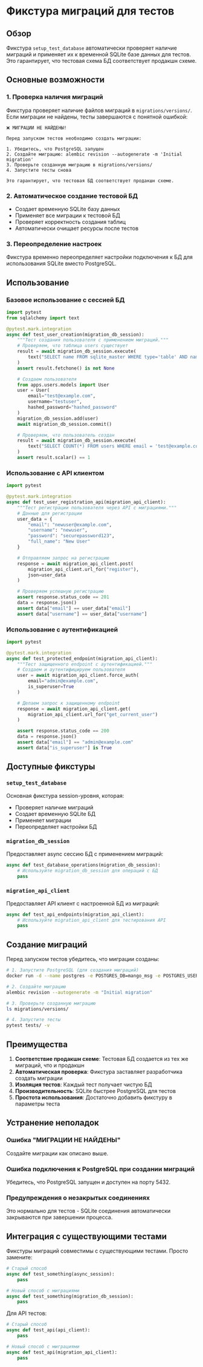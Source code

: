 # Фикстура миграций для тестов

## Обзор

Фикстура `setup_test_database` автоматически проверяет наличие миграций и применяет их к временной SQLite базе данных для тестов. Это гарантирует, что тестовая схема БД соответствует продакшн схеме.

## Основные возможности

### 1. Проверка наличия миграций

Фикстура проверяет наличие файлов миграций в `migrations/versions/`. Если миграции не найдены, тесты завершаются с понятной ошибкой:

```
❌ МИГРАЦИИ НЕ НАЙДЕНЫ!

Перед запуском тестов необходимо создать миграции:

1. Убедитесь, что PostgreSQL запущен
2. Создайте миграцию: alembic revision --autogenerate -m 'Initial migration'
3. Проверьте созданную миграцию в migrations/versions/
4. Запустите тесты снова

Это гарантирует, что тестовая БД соответствует продакшн схеме.
```

### 2. Автоматическое создание тестовой БД

- Создает временную SQLite базу данных
- Применяет все миграции к тестовой БД
- Проверяет корректность создания таблиц
- Автоматически очищает ресурсы после тестов

### 3. Переопределение настроек

Фикстура временно переопределяет настройки подключения к БД для использования SQLite вместо PostgreSQL.

## Использование

### Базовое использование с сессией БД

```python
import pytest
from sqlalchemy import text

@pytest.mark.integration
async def test_user_creation(migration_db_session):
    """Тест создания пользователя с применением миграций."""
    # Проверяем, что таблица users существует
    result = await migration_db_session.execute(
        text("SELECT name FROM sqlite_master WHERE type='table' AND name='users'")
    )
    assert result.fetchone() is not None

    # Создаем пользователя
    from apps.users.models import User
    user = User(
        email="test@example.com",
        username="testuser",
        hashed_password="hashed_password"
    )
    migration_db_session.add(user)
    await migration_db_session.commit()

    # Проверяем, что пользователь создан
    result = await migration_db_session.execute(
        text("SELECT COUNT(*) FROM users WHERE email = 'test@example.com'")
    )
    assert result.scalar() == 1
```

### Использование с API клиентом

```python
import pytest

@pytest.mark.integration
async def test_user_registration_api(migration_api_client):
    """Тест регистрации пользователя через API с миграциями."""
    # Данные для регистрации
    user_data = {
        "email": "newuser@example.com",
        "username": "newuser",
        "password": "securepassword123",
        "full_name": "New User"
    }

    # Отправляем запрос на регистрацию
    response = await migration_api_client.post(
        migration_api_client.url_for("register"),
        json=user_data
    )

    # Проверяем успешную регистрацию
    assert response.status_code == 201
    data = response.json()
    assert data["email"] == user_data["email"]
    assert data["username"] == user_data["username"]
```

### Использование с аутентификацией

```python
import pytest

@pytest.mark.integration
async def test_protected_endpoint(migration_api_client):
    """Тест защищенного endpoint с аутентификацией."""
    # Создаем и аутентифицируем пользователя
    user = await migration_api_client.force_auth(
        email="admin@example.com",
        is_superuser=True
    )

    # Делаем запрос к защищенному endpoint
    response = await migration_api_client.get(
        migration_api_client.url_for("get_current_user")
    )

    assert response.status_code == 200
    data = response.json()
    assert data["email"] == "admin@example.com"
    assert data["is_superuser"] is True
```

## Доступные фикстуры

### `setup_test_database`

Основная фикстура session-уровня, которая:

- Проверяет наличие миграций
- Создает временную SQLite БД
- Применяет миграции
- Переопределяет настройки БД

### `migration_db_session`

Предоставляет async сессию БД с применением миграций:

```python
async def test_database_operations(migration_db_session):
    # Используйте migration_db_session для операций с БД
    pass
```

### `migration_api_client`

Предоставляет API клиент с настроенной БД из миграций:

```python
async def test_api_endpoints(migration_api_client):
    # Используйте migration_api_client для тестирования API
    pass
```

## Создание миграций

Перед запуском тестов убедитесь, что миграции созданы:

```bash
# 1. Запустите PostgreSQL (для создания миграций)
docker run -d --name postgres -e POSTGRES_DB=mango_msg -e POSTGRES_USER=postgres -e POSTGRES_PASSWORD=postgres -p 5432:5432 postgres:15-alpine

# 2. Создайте миграцию
alembic revision --autogenerate -m "Initial migration"

# 3. Проверьте созданную миграцию
ls migrations/versions/

# 4. Запустите тесты
pytest tests/ -v
```

## Преимущества

1. **Соответствие продакшн схеме**: Тестовая БД создается из тех же миграций, что и продакшн
2. **Автоматическая проверка**: Фикстура заставляет разработчика создать миграции
3. **Изоляция тестов**: Каждый тест получает чистую БД
4. **Производительность**: SQLite быстрее PostgreSQL для тестов
5. **Простота использования**: Достаточно добавить фикстуру в параметры теста

## Устранение неполадок

### Ошибка "МИГРАЦИИ НЕ НАЙДЕНЫ"

Создайте миграции как описано выше.

### Ошибка подключения к PostgreSQL при создании миграций

Убедитесь, что PostgreSQL запущен и доступен на порту 5432.

### Предупреждения о незакрытых соединениях

Это нормально для тестов - SQLite соединения автоматически закрываются при завершении процесса.

## Интеграция с существующими тестами

Фикстуры миграций совместимы с существующими тестами. Просто замените:

```python
# Старый способ
async def test_something(async_session):
    pass

# Новый способ с миграциями
async def test_something(migration_db_session):
    pass
```

Для API тестов:

```python
# Старый способ
async def test_api(api_client):
    pass

# Новый способ с миграциями
async def test_api(migration_api_client):
    pass
```
